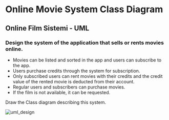 # Online Movie System Class Diagram
## Online Film Sistemi - UML


### Design the system of the application that sells or rents movies online.

- Movies can be listed and sorted in the app and users can subscribe to the app.
- Users purchase credits through the system for subscription.
- Only subscribed users can rent movies with their credits and the credit value of the rented movie is deducted from their account.
- Regular users and subscribers can purchase movies.
- If the film is not available, it can be requested.

Draw the Class diagram describing this system.


![uml_design](https://i.hizliresim.com/d8p2ayw.png)
